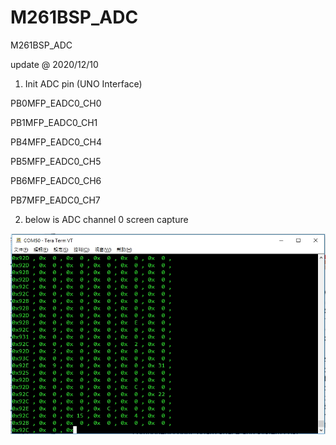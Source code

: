 # M261BSP_ADC
 M261BSP_ADC

update @ 2020/12/10

1. Init ADC pin (UNO  Interface)

PB0MFP_EADC0_CH0

PB1MFP_EADC0_CH1

PB4MFP_EADC0_CH4

PB5MFP_EADC0_CH5

PB6MFP_EADC0_CH6

PB7MFP_EADC0_CH7

2. below is ADC channel 0 screen capture

![image](https://github.com/released/M261BSP_ADC/blob/main/adc_channel0.jpg)

